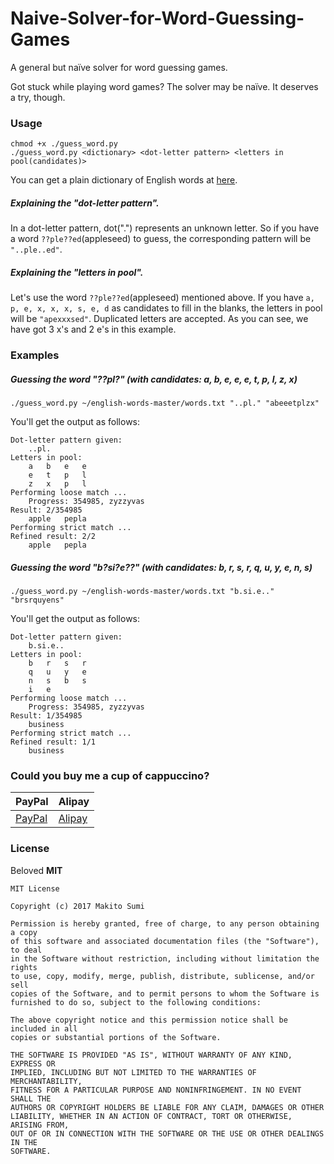 # Naive-Solver-for-Word-Guessing-Games
A general but naïve solver for word guessing games.

Got stuck while playing word games?
The solver may be naïve. It deserves a try, though.

### Usage
```
chmod +x ./guess_word.py 
./guess_word.py <dictionary> <dot-letter pattern> <letters in pool(candidates)>
```
You can get a plain dictionary of English words at [here](https://github.com/dwyl/english-words).

##### Explaining the "dot-letter pattern".
In a dot-letter pattern, dot(".") represents an unknown letter.
So if you have a word ```??ple??ed```(appleseed) to guess, the corresponding pattern will be ```"..ple..ed"```.

##### Explaining the "letters in pool".
Let's use the word ```??ple??ed```(appleseed) mentioned above.
If you have ```a, p, e, x, x, x, s, e, d``` as candidates to fill in the blanks, the letters in pool will be ```"apexxxsed"```.
Duplicated letters are accepted. As you can see, we have got 3 x's and 2 e's in this example. 

### Examples
##### Guessing the word "??pl?" (with candidates: a, b, e, e, e, t, p, l, z, x)
```
./guess_word.py ~/english-words-master/words.txt "..pl." "abeeetplzx"
```
You'll get the output as follows:
```
Dot-letter pattern given: 
	..pl.
Letters in pool: 
	a 	b 	e 	e 
	e 	t 	p 	l 
	z 	x 	p 	l 
Performing loose match ... 
	Progress: 354985, zyzzyvas                                        
Result: 2/354985
	apple 	pepla 
Performing strict match ...
Refined result: 2/2
	apple 	pepla
```

##### Guessing the word "b?si?e??" (with candidates: b, r, s, r, q, u, y, e, n, s)
```
./guess_word.py ~/english-words-master/words.txt "b.si.e.." "brsrquyens"
```
You'll get the output as follows:
```
Dot-letter pattern given: 
	b.si.e..
Letters in pool: 
	b 	r 	s 	r 
	q 	u 	y 	e 
	n 	s 	b 	s 
	i 	e 
Performing loose match ... 
	Progress: 354985, zyzzyvas                                        
Result: 1/354985
	business 
Performing strict match ...
Refined result: 1/1
	business 
```

### Could you buy me a cup of cappuccino?
PayPal | Alipay
----|----
[PayPal](https://www.paypal.me/makito) | [Alipay](https://qr.alipay.com/a6x02021re1jk4ftcymlw79)

### License
Beloved **MIT**

```
MIT License

Copyright (c) 2017 Makito Sumi

Permission is hereby granted, free of charge, to any person obtaining a copy
of this software and associated documentation files (the "Software"), to deal
in the Software without restriction, including without limitation the rights
to use, copy, modify, merge, publish, distribute, sublicense, and/or sell
copies of the Software, and to permit persons to whom the Software is
furnished to do so, subject to the following conditions:

The above copyright notice and this permission notice shall be included in all
copies or substantial portions of the Software.

THE SOFTWARE IS PROVIDED "AS IS", WITHOUT WARRANTY OF ANY KIND, EXPRESS OR
IMPLIED, INCLUDING BUT NOT LIMITED TO THE WARRANTIES OF MERCHANTABILITY,
FITNESS FOR A PARTICULAR PURPOSE AND NONINFRINGEMENT. IN NO EVENT SHALL THE
AUTHORS OR COPYRIGHT HOLDERS BE LIABLE FOR ANY CLAIM, DAMAGES OR OTHER
LIABILITY, WHETHER IN AN ACTION OF CONTRACT, TORT OR OTHERWISE, ARISING FROM,
OUT OF OR IN CONNECTION WITH THE SOFTWARE OR THE USE OR OTHER DEALINGS IN THE
SOFTWARE.
```